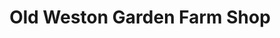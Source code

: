 ---
title: "Old Weston Garden Farm Shop"
url: /huntingdon/old-weston-garden-farm-shop/
shop: farm
---